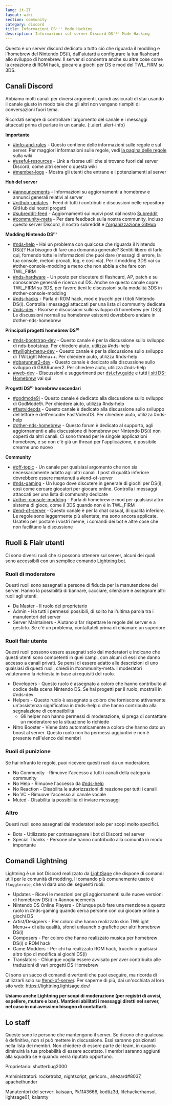 ```yaml
---
lang: it-IT
layout: wiki
section: community
category: discord
title: Informazioni DS⁽ⁱ⁾ Mode Hacking
description: Informazioni sul server Discord DS⁽ⁱ⁾ Mode Hacking
---
```


Questo è un server discord dedicato a tutto ciò che riguarda il modding e l'homebrew del Nintendo DS(i), dall'aiutarti a configurare la tua flashcard allo sviluppo di homebrew. Il server si concentra anche su altre cose come la creazione di ROM hack, giocare a giochi per DS e mod del TWL_FIRM su 3DS.

## Canali Discord
Abbiamo molti canali per diversi argomenti, quindi assicurati di star usando il canale giusto in modo tale che gli altri non vengano riempiti di conversazioni fuori tema.

Ricordati sempre di controllare l'argomento del canale e i messaggi attaccati prima di parlare in un canale.
{:.alert .alert-info}

**Importante**
- [#info-and-rules][info-and-rules] - Questo contiene delle informazioni sulle regole e sul server. Per maggiori informazioni sulle regole, vedi [la pagina delle regole](discord-rules) sulla wiki
- [#useful-resources][useful-resources] - Link a risorse utili che si trovano fuori dal server Discord, come altri server o questa wiki
- [#member-logs][member-logs] - Mostra gli utenti che entrano e i potenziamenti al server

**Hub del server**
- [#announcements][announcements] - Informazioni su aggiornamenti a homebrew e annunci generali relativi al server
- [#github-updates][github-updates] - Feed di tutti i contributi e discussioni nelle repository GitHub dei nostri progetti
- [#subreddit-feed][subreddit-feed] - Aggiornamenti sui nuovi post dal nostro [Subreddit](https://reddit.com/r/NDSBrew)
- [#community-meta][community-meta] - Per dare feedback sulla nostra community, incluso questo server Discord, il nostro subreddit e [l'organizzazione GitHub](http://github.com/DS-Homebrew)

**Modding Nintendo DS⁽ⁱ⁾**
- [#nds-help][nds-help] - Hai un problema con qualcosa che riguarda il Nintendo DS(i)? Hai bisogno di fare una domanda generale? Sentiti libero di farlo qui, fornendo tutte le informazioni che puoi dare (messagi di errore, la tua console, metodi provati, log, e così via). Per il modding 3DS vai su #other-console-modding a meno che non abbia a che fare con TWL_FIRM
- [#nds-hardware][nds-hardware] - Un posto per discutere di flashcard, AP, patch e su conoscenze generali e ricerca sul DS. Anche se questo canale copre TWL_FIRM su 3DS, per favore tieni le discussioni sulla modalità 3DS in #other-console-modding
- [#nds-hacks][nds-hacks] - Parla di ROM hack, mod e trucchi per i titoli Nintendo DS(i). Controlla i messaggi attaccati per una lista di community dedicate
- [#nds-dev][nds-dev] - Risorse e discussioni sullo sviluppo di homebrew per DS(i). Le discussioni normali su homebrew esistenti dovrebbero andare in #other-nds-homebrew

**Principali progetti homebrew DS⁽ⁱ⁾**
- [#nds-bootstrap-dev][nds-bootstrap-dev] - Questo canale è per la discussione sullo sviluppo di nds-bootstrap. Per chiedere aiuto, utilizza #nds-help
- [#twilight-menu-dev][twilight-menu-dev] - Questo canale è per la discussione sullo sviluppo di TWiLight Menu++. Per chiedere aiuto, utilizza #nds-help
- [#gbarunner2-dev][gbarunner2-dev] - Questo canale è dedicato alla discussione sullo sviluppo di GBARunner2. Per chiedere aiuto, utilizza #nds-help
- [#web-dev][web-dev] - Discussioni e suggerimenti per [dsi.cfw.guide](https://dsi.cfw.guide/) e tutti [i siti DS-Homebrew](https://ds-homebrew.com/) vai qui

**Progetti DS⁽ⁱ⁾ homebrew secondari**
- [#godmode9i][godmode9i] - Questo canale è dedicato alla discussione sullo sviluppo di GodMode9i. Per chiedere aiuto, utilizza #nds-help
- [#fastvideods][fastvideods] - Questo canale è dedicato alla discussione sullo sviluppo del lettore e dell'encoder FastVideoDS. Per chiedere aiuto, utilizza #nds-help
- [#other-nds-homebrew][other-nds-homebrew] - Questo forum è dedicato al supporto, agli aggiornamenti e alla discussione di homebrew per Nintendo DS(i) non coperti da altri canali. Ci sono thread per le singole applicazioni homebrew, e se non c'è già un thread per l'applicazione, è possibile crearne uno nuovo

**Community**
- [#off-topic][off-topic] - Un canale per qualsiasi argomento che non sia necessariamente adatto agli altri canali. I post di qualità inferiore dovrebbero essere mantenuti a #end-of-server
- [#nds-gaming][nds-gaming] - Un luogo dove discutere in generale di giochi per DS(i), così come cercare giocatori per giocare online. Controlla i messaggi attaccati per una lista di community dedicate
- [#other-console-modding][other-console-modding] - Parla di homebrew e mod per qualsiasi altro sistema di gioco, come il 3DS quando non è in TWL_FIRM
- [#end-of-server][end-of-server] - Questo canale è per la chat casual, di qualità inferiore. Le regole sono leggermente più allentate, ma sono ancora applicate. Usatelo per postare i vostri meme, i comandi dei bot e altre cose che non facilitano la discussione

## Ruoli & Flair utenti
Ci sono diversi ruoli che si possono ottenere sul server, alcuni dei quali sono accessibili con un semplice comando [Lightning bot](#lightning-commands).

### Ruoli di moderatore
Questi ruoli sono assegnati a persone di fiducia per la manutenzione del server. Hanno la possibilità di bannare, cacciare, silenziare e assegnare altri ruoli agli utenti.

- Da Master - Il ruolo del proprietario
- Admin - Ha tutti i permessi possibili, di solito ha l'ultima parola tra i manutentori del server
- Server Maintainers - Aiutano a far rispettare le regole del server e a gestirlo. Se c'è un problema, contattateli prima di chiamare un superiore

### Ruoli flair utente
Questi ruoli possono essere assegnati solo dai moderatori e indicano che questi utenti sono competenti in quei campi, con alcuni di essi che danno accesso a canali privati. Se pensi di essere adatto alle descrizioni di uno qualsiasi di questi ruoli, chiedi in #community-meta. I moderatori valuteranno la richiesta in base ai requisiti del ruolo.

- Developers - Questo ruolo è assegnato a coloro che hanno contribuito al codice della scena Nintendo DS. Se hai progetti per il ruolo, mostrali in #nds-dev
- Helpers - Questo ruolo è assegnato a coloro che forniscono attivamente un'assistenza significativa in #nds-help o che hanno contribuito alla segnalazione di compatibilità
   - Gli helper non hanno permessi di moderazione, si prega di contattare un moderatore se la situazione lo richiede
- Nitro Booster - Viene dato automaticamente a coloro che hanno dato un boost al server. Questo ruolo non ha permessi aggiuntivi e non è presente nell'elenco dei membri

### Ruoli di punizione
Se hai infranto le regole, puoi ricevere questi ruoli da un moderatore.

- No Community - Rimuove l'accesso a tutti i canali della categoria community
- No Help - Rimuove l'accesso da [#nds-help][nds-help]
- No Reaction - Disabilita le autorizzazioni di reazione per tutti i canali
- No VC - Rimuove l'accesso al canale vocale
- Muted - Disabilita la possibilità di inviare messaggi

### Altro
Questi ruoli sono assegnati dai moderatori solo per scopi molto specifici.

- Bots - Utilizzato per contrassegnare i bot di Discord nel server
- Special Thanks - Persone che hanno contribuito alla comunità in modo importante

## Comandi Lightning
Lightning è un bot Discord realizzato da [LightSage](https://github.com/LightSage) che dispone di comandi utili per le comunità di modding. Il comando più comunemente usato è `!togglerole`, che vi darà uno dei seguenti ruoli:

- Updates - Ricevi le menzioni per gli aggiornamenti sulle nuove versioni di homebrew DS(i) in #announcements
- Nintendo DS Online Players - Chiunque può fare una menzione a questo ruolo in #nds-gaming quando cerca persone con cui giocare online a giochi DS
- Artist/Designers - Per coloro che hanno realizzato skin TWiLight Menu++ di alta qualità, sfondi unlaunch o grafiche per altri homebrew DS(i)
- Composers - Per coloro che hanno realizzato musica per homebrew DS(i) o ROM hack
- Game Modders - Per chi ha realizzato ROM hack, trucchi o qualsiasi altro tipo di modifica ai giochi DS(i)
- Translators - Chiunque voglia essere avvisato per aver contribuito alle traduzioni di vari progetti DS-Homebrew

Ci sono un sacco di comandi divertenti che puoi eseguire, ma ricorda di utilizzarli solo su [#end-of-server][end-of-server]. Per saperne di più, dai un'occhiata al loro sito web: <https://lightning.lightsage.dev/>

**Usiamo anche Lightning per scopi di moderazione (per registri di avvisi, espellere, mutare e ban). Mantieni abilitati i messaggi diretti nel server, nel caso in cui avessimo bisogno di contattarti.**

## Lo staff
Queste sono le persone che mantengono il server. Se dicono che qualcosa è definitiva, non si può mettere in discussione. Essi saranno posizionati nella lista dei membri. Non chiedere di essere parte del team, in quanto diminuirà la tua probabilità di essere accettato. I membri saranno aggiunti alla squadra se e quando verrà riputato opportuno.

Proprietario: shutterbug2000

Amministratori: rocketrobz, nightscript, gericom., ahezard#8037, apachethunder

Manutentori del server: kaisaan, Pk11#3666, kodtiz3d, lifehackerhansol, lightsage01, kalamty

<!-- Discord channel links -->
[info-and-rules]: https://discord.com/channels/283769550611152897/626620520330428436
[useful-resources]: https://discord.com/channels/283769550611152897/638041441079263283
[member-logs]: https://discord.com/channels/283769550611152897/677714673663082529

[announcements]: https://discord.com/channels/283769550611152897/283771381735489537
[github-updates]: https://discord.com/channels/283769550611152897/450065134191116290
[subreddit-feed]: https://discord.com/channels/283769550611152897/869830055377928243
[community-meta]: https://discord.com/channels/283769550611152897/715651368391671919

[nds-help]: https://discord.com/channels/283769550611152897/332961165829210117
[nds-hardware]: https://discord.com/channels/283769550611152897/547986366357700620
[nds-hacks]: https://discord.com/channels/283769550611152897/356988919738400768
[nds-dev]: https://discord.com/channels/283769550611152897/835273459339624499

[nds-bootstrap-dev]: https://discord.com/channels/283769550611152897/283769550611152897
[twilight-menu-dev]: https://discord.com/channels/283769550611152897/489307733074640926
[gbarunner2-dev]: https://discord.com/channels/283769550611152897/620310871800807466
[web-dev]: https://discord.com/channels/283769550611152897/744649302567157800

[godmode9i]: https://discord.com/channels/283769550611152897/497960894660083732
[fastvideods]: https://discord.com/channels/283769550611152897/1021121766585806989
[other-nds-homebrew]: https://discord.com/channels/283769550611152897/1025388133388394547

[off-topic]: https://discord.com/channels/283769550611152897/286686210225864725
[nds-gaming]: https://discord.com/channels/283769550611152897/668680785154408448
[other-console-modding]: https://discord.com/channels/283769550611152897/653706029736919051
[end-of-server]: https://discord.com/channels/283769550611152897/283770736215195648
